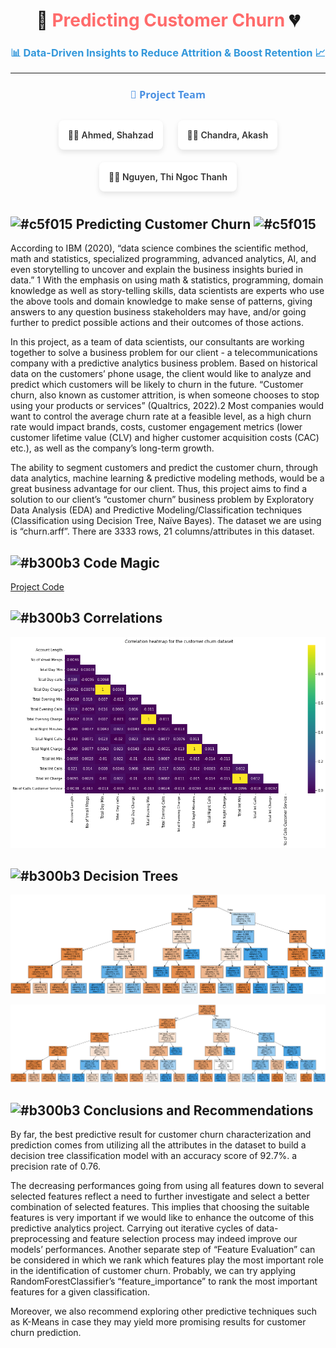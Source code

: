 <h1 align="center">
  🚀 <span style="color:#FF6B6B; font-weight:bold;">Predicting Customer Churn</span> 💔
</h1>

<h3 align="center" style="color:#3498DB;">
  📊 Data-Driven Insights to Reduce Attrition & Boost Retention 📈
</h3>

---

<div align="center">
  <h3 style="color: #4A90E2; font-family: 'Segoe UI', Tahoma, Geneva, Verdana, sans-serif;">
    <span style="font-weight: bold;">👥 Project Team</span>
  </h3>
</div>

<div align="center" style="margin-top: 20px;">
  <div style="display: inline-block; margin: 10px; padding: 15px; border-radius: 8px; box-shadow: 0 4px 8px rgba(0, 0, 0, 0.1); background-color: #FFFFFF;">
    <span style="font-weight: 600; color: #333333;">🧑‍💻 Ahmed, Shahzad</span>
  </div>
  <div style="display: inline-block; margin: 10px; padding: 15px; border-radius: 8px; box-shadow: 0 4px 8px rgba(0, 0, 0, 0.1); background-color: #FFFFFF;">
    <span style="font-weight: 600; color: #333333;">👨‍💻 Chandra, Akash</span>
  </div>
  <div style="display: inline-block; margin: 10px; padding: 15px; border-radius: 8px; box-shadow: 0 4px 8px rgba(0, 0, 0, 0.1); background-color: #FFFFFF;">
    <span style="font-weight: 600; color: #333333;">👩‍💻 Nguyen, Thi Ngoc Thanh</span>
  </div>
</div>



## ![#c5f015](https://placehold.co/15x15/c5f015/c5f015.png)  **Predicting Customer Churn** ![#c5f015](https://placehold.co/15x15/c5f015/c5f015.png)


According to IBM (2020), “data science combines the scientific method, math and statistics, specialized programming, advanced analytics, AI, and even storytelling to uncover and explain the business insights buried in data.” 1 With the emphasis on using math & statistics, programming, domain knowledge as well as story-telling skills, data scientists are experts who use the above tools and domain knowledge to make sense of patterns, giving answers to any question business stakeholders may have, and/or going further to predict possible actions and their outcomes of those actions.

In this project, as a team of data scientists, our consultants are working together to solve a business problem for our client - a telecommunications company with a predictive analytics business problem. Based on historical data on the customers’ phone usage, the client would like to analyze and predict which customers will be likely to churn in the future. “Customer churn, also known as customer attrition, is when someone chooses to stop using your products or services” (Qualtrics, 2022).2 Most companies would want to control the average churn rate at a feasible level, as a high churn rate would impact brands, costs, customer engagement metrics (lower customer lifetime value (CLV) and higher customer acquisition costs (CAC) etc.), as well as the company’s long-term growth.

The ability to segment customers and predict the customer churn, through data analytics, machine learning & predictive modeling methods, would be a great business advantage for our client. Thus, this project aims to find a solution to our client’s “customer churn” business problem by Exploratory Data Analysis (EDA) and Predictive Modeling/Classification techniques (Classification using Decision Tree, Naïve Bayes). The dataset we are using is “churn.arff”. There are 3333 rows, 21 columns/attributes in this dataset.

## ![#b300b3](https://placehold.co/15x15/b300b3/b300b3.png) **Code Magic**

[Project Code](https://github.com/shahgem/CIND-119/blob/main/Code/CIND119_DHC_Group1_Project_CustomerChurn.ipynb)

## ![#b300b3](https://placehold.co/15x15/b300b3/b300b3.png) **Correlations**

![](Images/Correlation.png)

## ![#b300b3](https://placehold.co/15x15/b300b3/b300b3.png) **Decision Trees**


![](Images/tree1.png)


![](Images/tree2.png)


## ![#b300b3](https://placehold.co/15x15/b300b3/b300b3.png)  **Conclusions and Recommendations**

By far, the best predictive result for customer churn characterization and prediction comes from utilizing all the attributes in the dataset to build a decision tree classification model with an accuracy score of 92.7%. a precision rate of 0.76.

The decreasing performances going from using all features down to several selected features reflect a need to further investigate and select a better combination of selected features. This implies that choosing the suitable features is very important if we would like to enhance the outcome of this predictive analytics project. Carrying out iterative cycles of data-preprocessing and feature selection process may indeed improve our models’ performances. Another separate step of “Feature Evaluation” can be considered in which we rank which features play the most important role in the identification of customer churn. Probably, we can try applying RandomForestClassifier’s “feature_importance” to rank the most important features for a given classification.

Moreover, we also recommend exploring other predictive techniques such as K-Means in case they may yield more promising results for customer churn prediction.
